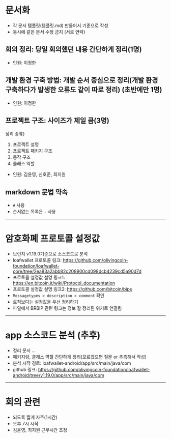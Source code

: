 # 문서화
- 각 문서 템플릿(템플릿.md) 만들어서 기준으로 작성
- 동시에 같은 문서 수정 금지 (서로 연락)

## 회의 정리: 당일 회의했던 내용 간단하게 정리(1명)
- 인원: 이정한

## 개발 환경 구축 방법: 개발 순서 중심으로 정리(개발 환경 구축하다가 발생한 오류도 같이 따로 정리) (초반에만 1명)
- 인원: 이정한

## 프로젝트 구조: 사이즈가 제일 큼(3명) 
정리 종류)
1. 프로젝트 설명
2. 프로젝트 패키지 구조
3. 동작 구조
4. 클래스 역할
- 인원: 김윤영, 신호준, 최지원

## markdown 문법 약속
- `#`  사용
- 순서없는 목록은 `-` 사용


---


# 암호화폐 프로토콜 설정값
- 브런치 v1.19.0기준으로 소스코드로 분석
- loafwallet 프로토콜 링크: https://github.com/olivingcoin-foundation/loafwallet-core/tree/2ea83a2abb82c208900cd098dcb4239cd5a90d7d
- 프로토콜 설정값 설명 링크1: https://en.bitcoin.it/wiki/Protocol_documentation
- 프로토콜 설정값 설명 링크2: https://github.com/bitcoin/bips
- `Messagetypes > description > comment` 확인
- 로직보다는 설정값을 우선 정리하기
- 파일에서 BRBIP 관련 링크는 정보 잘 정리된 위키로 연결됨

---


# app 소스코드 분석 (추후)
- 정리 문서 ...
- 패키지랑, 클래스 역할 간단하게 정리(모르겠으면 질문 or 추측해서 작성)
- 분석 시작 경로: loafwallet-android/app/src/main/java/com
- github 링크: https://github.com/olivingcoin-foundation/loafwallet-android/tree/v1.19.0/app/src/main/java/com


---


# 회의 관련
- 되도록 짧게 자주(1시간)
- 오후 7시 시작
- 김윤영, 최지원 근무시간 조정













